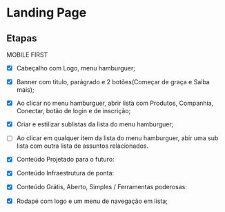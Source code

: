 # Landing Page

## Etapas

MOBILE FIRST

 - [x] Cabeçalho com Logo, menu hamburguer;

 - [x] Banner com titulo, parágrado e 2 botões(Começar de graça e Saiba mais);

 - [x] Ao clicar no menu hamburguer, abrir lista com Produtos, Companhia, Conectar, botão de login e de inscrição;

 - [x] Criar e estilizar sublistas da lista do menu hamburguer;

 - [ ] Ao clicar em qualquer item da lista do menu hamburguer, abir uma sub lista com outra lista de assuntos relacionados.

 - [x] Conteúdo Projetado para o futuro: 

 - [x] Conteúdo Infraestrutura de ponta:

 - [x] Conteúdo Grátis, Aberto, Simples / Ferramentas poderosas:

 - [x] Rodapé com logo e um menu de navegação em lista;



